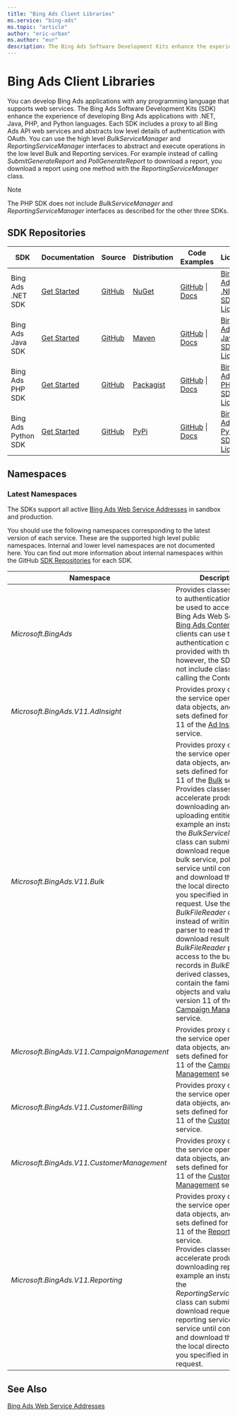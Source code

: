 ```yaml
---
title: "Bing Ads Client Libraries"
ms.service: "bing-ads"
ms.topic: "article"
author: "eric-urban"
ms.author: "eur"
description: The Bing Ads Software Development Kits enhance the experience of developing Bing Ads applications with .NET, Java, PHP, and Python languages.
---
```

# Bing Ads Client Libraries
You can develop Bing Ads applications with any programming language that supports web services. The Bing Ads Software Development Kits (SDK) enhance the experience of developing Bing Ads applications with .NET, Java, PHP, and Python languages. Each SDK includes a proxy to all Bing Ads API web services and abstracts low level details of authentication with OAuth. You can use the high level *BulkServiceManager* and *ReportingServiceManager* interfaces to abstract and execute operations in the low level Bulk and Reporting services. For example instead of calling *SubmitGenerateReport* and *PollGenerateReport* to download a report, you download a report using one method with the *ReportingServiceManager* class.

> [!NOTE]
> The PHP SDK does not include *BulkServiceManager* and *ReportingServiceManager* interfaces as described for the other three SDKs.

## <a name="repositories"></a>SDK Repositories

|SDK|Documentation|Source|Distribution|Code Examples|License|
|-------|-----------------|----------|----------------|-----------------|-----------|
|Bing Ads .NET SDK|[Get Started](/bingads/guides/get-started-csharp.md)|[GitHub](https://github.com/BingAds/BingAds-dotNet-SDK)|[NuGet](https://www.nuget.org/packages/Microsoft.BingAds.SDK/)|[GitHub](https://github.com/BingAds/BingAds-dotNet-SDK/tree/master/examples/BingAdsExamples) &#124; [Docs](/bingads/guides/code-examples.md)|[Bing Ads .NET SDK License](https://github.com/BingAds/BingAds-dotNet-SDK/blob/master/LICENSE.md)|
|Bing Ads Java SDK|[Get Started](/bingads/guides/get-started-java.md) |[GitHub](https://github.com/BingAds/BingAds-Java-SDK)|[Maven](https://github.com/BingAds/BingAds-Java-SDK#Maven-Artifact)|[GitHub](https://github.com/BingAds/BingAds-Java-SDK/tree/master/examples) &#124; [Docs](/bingads/guides/code-examples.md)|[Bing Ads Java SDK License](https://github.com/BingAds/BingAds-Java-SDK/blob/master/LICENSE)|
|Bing Ads PHP SDK|[Get Started](/bingads/guides/get-started-php.md)|[GitHub](https://github.com/BingAds/BingAds-PHP-SDK)|[Packagist](https://packagist.org/packages/microsoft/bingads)|[GitHub](https://github.com/BingAds/BingAds-PHP-SDK/tree/master/samples) &#124; [Docs](/bingads/guides/code-examples.md)|[Bing Ads PHP SDK License](https://github.com/BingAds/BingAds-PHP-SDK/blob/master/LICENSE.md)|
|Bing Ads Python SDK|[Get Started](/bingads/guides/get-started-python.md) |[GitHub](https://github.com/BingAds/BingAds-Python-SDK)|[PyPi](https://pypi.python.org/pypi/bingads)|[GitHub](https://github.com/BingAds/BingAds-Python-SDK/tree/master/examples) &#124; [Docs](/bingads/guides/code-examples.md)|[Bing Ads Python SDK License](https://github.com/BingAds/BingAds-Python-SDK/blob/master/LICENSE)|

## <a name="namespaces"></a>Namespaces

### <a name="latestnamespaces"></a>Latest Namespaces
The SDKs support all active [Bing Ads Web Service Addresses](/bingads/guides/web-service-addresses.md) in sandbox and production. 

You should use the following namespaces corresponding to the latest version of each service. These are the supported high level public namespaces. Internal and lower level namespaces are not documented here. You can find out more information about internal namespaces within the GitHub [SDK Repositories](#repositories) for each SDK.

|Namespace|Description|
|-------------|---------------|
|*Microsoft.BingAds*|Provides classes related to authentication that can be used to access any Bing Ads Web Service.<br/>[Bing Ads Content API](/binga/bingads/shopping-content/index.md) clients can use the authentication classes provided with the SDK; however, the SDK does not include classes for calling the Content API.|
|*Microsoft.BingAds.V11.AdInsight*|Provides proxy classes to the service operations, data objects, and value sets defined for version 11 of the [Ad Insight](/binga/bingads/ad-insight-service/ad-insight-service-reference.md) service.|
|*Microsoft.BingAds.V11.Bulk*|Provides proxy classes to the service operations, data objects, and value sets defined for version 11 of the [Bulk](/binga/bingads/bulk-service/bulk-service-reference.md) service.<br />Provides classes to accelerate productivity for downloading and uploading entities. For example an instance of the *BulkServiceManager* class can submit your download request to the bulk service, poll the service until completed, and download the file to the local directory that you specified in the request. Use the *BulkFileReader* class instead of writing a file parser to read the download results. The *BulkFileReader* provides access to the bulk file records in *BulkEntity* derived classes, which contain the familiar data objects and value sets in version 11 of the [Campaign Management](/binga/bingads/campaign-management-service/campaign-management-service-reference.md) service.|
|*Microsoft.BingAds.V11.CampaignManagement*|Provides proxy classes to the service operations, data objects, and value sets defined for version 11 of the [Campaign Management](/binga/bingads/campaign-management-service/campaign-management-service-reference.md) service.|
|*Microsoft.BingAds.V11.CustomerBilling*|Provides proxy classes to the service operations, data objects, and value sets defined for version 11 of the [Customer Billing](/binga/bingads/customer-billing-service/customer-billing-service-reference.md) service.|
|*Microsoft.BingAds.V11.CustomerManagement*|Provides proxy classes to the service operations, data objects, and value sets defined for version 11 of the [Customer Management](/binga/bingads/customer-management-service/customer-management-service-reference.md) service.|
|*Microsoft.BingAds.V11.Reporting*|Provides proxy classes to the service operations, data objects, and value sets defined for version 11 of the [Reporting](/binga/bingads/reporting-service/reporting-service-reference.md) service.<br />Provides classes to accelerate productivity for downloading reports. For example an instance of the *ReportingServiceManager* class can submit your download request to the reporting service, poll the service until completed, and download the file to the local directory that you specified in the request.|

## See Also
[Bing Ads Web Service Addresses](/bingads/guides/web-service-addresses.md)  

